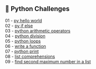 ## 🎯 Python Challenges

01 - [py hello world](https://github.com/danipishinin/HackerRank/blob/main/python/py-hello-world.md) </br >
02 - [py if else](https://github.com/danipishinin/HackerRank/blob/main/python/py-if-else.md) </br >
03 - [python arithmetic operators](https://github.com/danipishinin/HackerRank/blob/main/python/python-arithmetic-operators.md) </br >
04 - [python division](https://github.com/danipishinin/HackerRank/blob/main/python/python-division.md) </br >
05 - [python loops](https://github.com/danipishinin/HackerRank/blob/main/python/python-loops.md) </br >
06 - [write a function](https://github.com/danipishinin/HackerRank/blob/main/python/write-a-function.md) </br >
07 - [python print](https://github.com/danipishinin/HackerRank/blob/main/python/python-print.md) </br >
08 - [list comprehensions](https://github.com/danipishinin/HackerRank/blob/main/python/list-comprehensions.md) </br >
09 - [find second maximum number in a list](https://github.com/danipishinin/HackerRank/blob/main/python/find-second-maximum-number-in-a-list.md) </br >